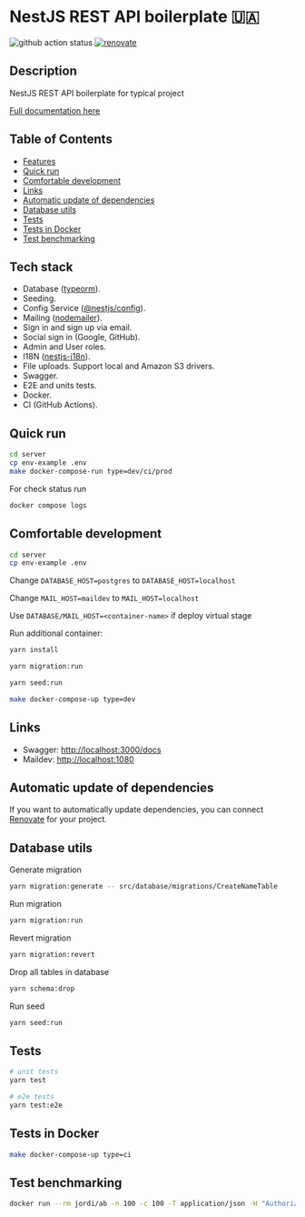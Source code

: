 # NestJS REST API boilerplate 🇺🇦

![github action status](https://github.com/brocoders/nestjs-boilerplate/actions/workflows/docker-e2e.yml/badge.svg)
[![renovate](https://img.shields.io/badge/renovate-enabled-%231A1F6C?logo=renovatebot)](https://app.renovatebot.com/dashboard)

## Description <!-- omit in toc -->

NestJS REST API boilerplate for typical project

[Full documentation here](https://github.com/brocoders/nestjs-boilerplate/blob/main/docs/readme.md)

## Table of Contents <!-- omit in toc -->

- [Features](#features)
- [Quick run](#quick-run)
- [Comfortable development](#comfortable-development)
- [Links](#links)
- [Automatic update of dependencies](#automatic-update-of-dependencies)
- [Database utils](#database-utils)
- [Tests](#tests)
- [Tests in Docker](#tests-in-docker)
- [Test benchmarking](#test-benchmarking)

## Tech stack

- Database ([typeorm](https://www.npmjs.com/package/typeorm)).
- Seeding.
- Config Service ([@nestjs/config](https://www.npmjs.com/package/@nestjs/config)).
- Mailing ([nodemailer](https://www.npmjs.com/package/nodemailer)).
- Sign in and sign up via email.
- Social sign in (Google, GitHub).
- Admin and User roles.
- I18N ([nestjs-i18n](https://www.npmjs.com/package/nestjs-i18n)).
- File uploads. Support local and Amazon S3 drivers.
- Swagger.
- E2E and units tests.
- Docker.
- CI (GitHub Actions).

## Quick run

```bash
cd server
cp env-example .env
make docker-compose-run type=dev/ci/prod
```

For check status run

```bash
docker compose logs
```

## Comfortable development

```bash
cd server
cp env-example .env
```

Change `DATABASE_HOST=postgres` to `DATABASE_HOST=localhost`

Change `MAIL_HOST=maildev` to `MAIL_HOST=localhost`

Use `DATABASE/MAIL_HOST=<container-name>` if deploy virtual stage

Run additional container:

```bash
yarn install

yarn migration:run

yarn seed:run
```

```bash
make docker-compose-up type=dev
```

## Links

- Swagger: <http://localhost:3000/docs>
- Maildev: <http://localhost:1080>

## Automatic update of dependencies

If you want to automatically update dependencies, you can connect [Renovate](https://github.com/marketplace/renovate) for your project.

## Database utils

Generate migration

```bash
yarn migration:generate -- src/database/migrations/CreateNameTable
```

Run migration

```bash
yarn migration:run
```

Revert migration

```bash
yarn migration:revert
```

Drop all tables in database

```bash
yarn schema:drop
```

Run seed

```bash
yarn seed:run
```

## Tests

```bash
# unit tests
yarn test

# e2e tests
yarn test:e2e
```

## Tests in Docker

```bash
make docker-compose-up type=ci
```

## Test benchmarking

```bash
docker run --rm jordi/ab -n 100 -c 100 -T application/json -H "Authorization: Bearer USER_TOKEN" -v 2 http://<server_ip>:3000/api/v1/users
```
